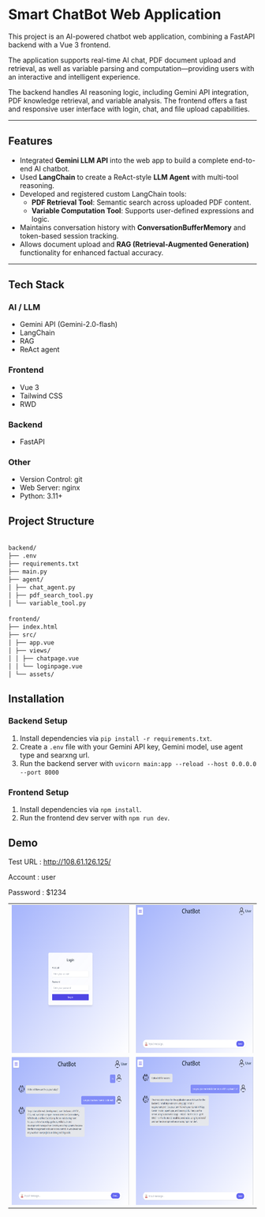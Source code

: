 # Smart ChatBot Web Application
This project is an AI-powered chatbot web application, combining a FastAPI backend with a Vue 3 frontend.

The application supports real-time AI chat, PDF document upload and retrieval, as well as variable parsing and computation—providing users with an interactive and intelligent experience.

The backend handles AI reasoning logic, including Gemini API integration, PDF knowledge retrieval, and variable analysis. The frontend offers a fast and responsive user interface with login, chat, and file upload capabilities.

---

## Features

- Integrated **Gemini LLM API** into the web app to build a complete end-to-end AI chatbot.
- Used **LangChain** to create a ReAct-style **LLM Agent** with multi-tool reasoning.
- Developed and registered custom LangChain tools:
  - **PDF Retrieval Tool**: Semantic search across uploaded PDF content.
  - **Variable Computation Tool**: Supports user-defined expressions and logic.
- Maintains conversation history with **ConversationBufferMemory** and token-based session tracking.
- Allows document upload and **RAG (Retrieval-Augmented Generation)** functionality for enhanced factual accuracy.

---

## Tech Stack

### AI / LLM

- Gemini API (Gemini-2.0-flash)
- LangChain
- RAG
- ReAct agent

### Frontend

- Vue 3
- Tailwind CSS
- RWD

### Backend

- FastAPI

### Other

- Version Control: git
- Web Server: nginx
- Python: 3.11+

## Project Structure

<pre><code>
backend/
├── .env
├── requirements.txt
├── main.py
├── agent/
│ ├── chat_agent.py
│ ├── pdf_search_tool.py
│ └── variable_tool.py

frontend/
├── index.html
├── src/
│ ├── app.vue
│ ├── views/
│ │ ├── chatpage.vue
│ │ └── loginpage.vue
│ └── assets/
</code></pre>

## Installation

### Backend Setup

1. Install dependencies via `pip install -r requirements.txt`.
2. Create a `.env` file with your Gemini API key, Gemini model, use agent type and searxng url.
3. Run the backend server with
`uvicorn main:app --reload --host 0.0.0.0 --port 8000`

### Frontend Setup

1. Install dependencies via `npm install`.
2. Run the frontend dev server with `npm run dev`.

## Demo

Test URL : <a href="http://108.61.126.125/">http://108.61.126.125/</a>

Account  : user

Password : $1234

<table>
  <tr>
    <td><img src="./other/login.png" alt="Login" width="400" height="300" /></td>
    <td><img src="./other/home.png" alt="Home" width="400" height="300" /></td>
  </tr>
  <tr>
    <td><img src="./other/chat1.png" alt="Chat1" width="400" height="300" /></td>
    <td><img src="./other/chat2.png" alt="Chat2" width="400" height="300" /></td>
  </tr>
</table>
